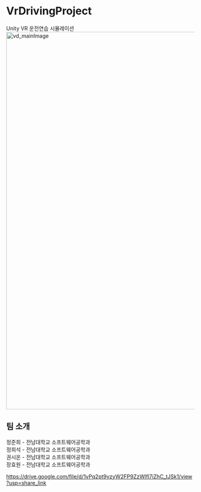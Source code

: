 # VrDrivingProject
Unity VR 운전연습 시뮬레이션
<img width="1009" alt="vd_mainImage" src="https://github.com/DimBlessing/VrDrivingProject/assets/47944912/009b739b-df37-479e-911d-3fa4b50d6ffe">

## 팀 소개
정준희 - 전남대학교 소프트웨어공학과
<br>
정희석 - 전남대학교 소프트웨어공학과
<br>
권시온 - 전남대학교 소프트웨어공학과
<br>
장효원 - 전남대학교 소프트웨어공학과
<br>

https://drive.google.com/file/d/1vPq2pt9vzyW2FP9ZzWlfl7iZhC_tJSk1/view?usp=share_link
